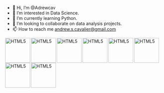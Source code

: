 - 👋 Hi, I’m @Adrewcav
- 👀 I’m interested in Data Science.
- 🌱 I’m currently learning Python.
- 💞️ I’m looking to collaborate on data analysis projects. 
- 📫 How to reach me andrew.s.cavalier@gmail.com

<!---
Adrewcav/Adrewcav is a ✨ special ✨ repository because its `README.md` (this file) appears on your GitHub profile.
You can click the Preview link to take a look at your changes.
--->

 <img align="left" alt="HTML5" width="80px" src="https://cdn.jsdelivr.net/gh/devicons/devicon/icons/amazonwebservices/amazonwebservices-original-wordmark.svg" />
 <img align="left" alt="HTML5" width="80px" src="https://cdn.jsdelivr.net/gh/devicons/devicon/icons/github/github-original-wordmark.svg" />
 <img align="left" alt="HTML5" width="80px" src="https://cdn.jsdelivr.net/gh/devicons/devicon/icons/git/git-original-wordmark.svg" />
 <img align="left" alt="HTML5" width="80px" src="https://cdn.jsdelivr.net/gh/devicons/devicon/icons/postgresql/postgresql-original-wordmark.svg" />
 <img align="left" alt="HTML5" width="80px" src="https://cdn.jsdelivr.net/gh/devicons/devicon/icons/r/r-original.svg" />
 <img align="left" alt="HTML5" width="80px" src="https://cdn.jsdelivr.net/gh/devicons/devicon/icons/rstudio/rstudio-original.svg" />
 <img align="left" alt="HTML5" width="80px" src="https://cdn.jsdelivr.net/gh/devicons/devicon/icons/python/python-original-wordmark.svg" />
 <img align="left" alt="HTML5" width="80px" src="https://cdn.jsdelivr.net/gh/devicons/devicon/icons/photoshop/photoshop-line.svg" />
